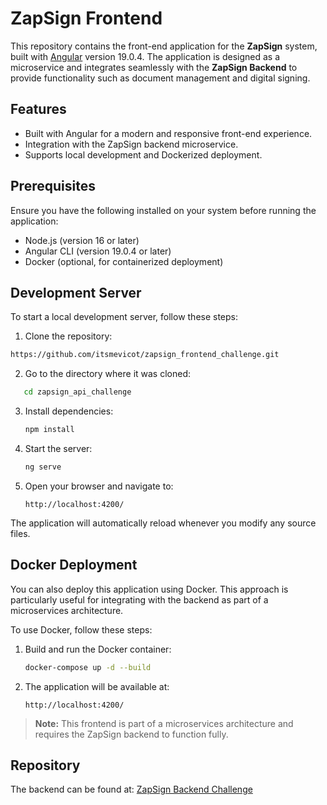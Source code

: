 # ZapSign Frontend

This repository contains the front-end application for the **ZapSign** system, built with [Angular](https://angular.io/) version 19.0.4. The application is designed as a microservice and integrates seamlessly with the **ZapSign Backend** to provide functionality such as document management and digital signing.

## Features

- Built with Angular for a modern and responsive front-end experience.
- Integration with the ZapSign backend microservice.
- Supports local development and Dockerized deployment.

## Prerequisites

Ensure you have the following installed on your system before running the application:

- Node.js (version 16 or later)
- Angular CLI (version 19.0.4 or later)
- Docker (optional, for containerized deployment)

## Development Server

To start a local development server, follow these steps:

1. Clone the repository:

```bash
https://github.com/itsmevicot/zapsign_frontend_challenge.git
```

2. Go to the directory where it was cloned:

```bash
   cd zapsign_api_challenge
```

3. Install dependencies:

   ```bash
   npm install
   ```

4. Start the server:

   ```bash
   ng serve
   ```

5. Open your browser and navigate to:
   ```
   http://localhost:4200/
   ```

The application will automatically reload whenever you modify any source files.

## Docker Deployment

You can also deploy this application using Docker. This approach is particularly useful for integrating with the backend as part of a microservices architecture.

To use Docker, follow these steps:

1. Build and run the Docker container:

   ```bash
   docker-compose up -d --build
   ```

2. The application will be available at:
   ```
   http://localhost:4200/
   ```

> **Note:** This frontend is part of a microservices architecture and requires the ZapSign backend to function fully.

## Repository

The backend can be found at:
[ZapSign Backend Challenge](https://github.com/itsmevicot/zapsign_api_challenge)
